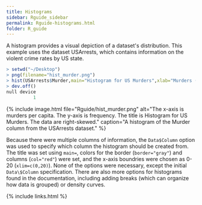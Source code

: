 ```yaml
---
title: Histograms
sidebar: Rguide_sidebar
permalink: Rguide-histograms.html
folder: R_guide
---
```


<link rel="stylesheet" href="css/theme-pink.css">

A histogram provides a visual depiction of a dataset's distribution.
This example uses the dataset USArrests, which contains information on the
violent crime rates by US state.
```R
> setwd("~/Desktop")
> png(filename="hist_murder.png")
> hist(USArrests$Murder,main="Histogram for US Murders",xlab="Murders (per capita)",border="gray",col="red",xlim=c(0,20))
> dev.off()
null device
          1
```

{% include image.html file="Rguide/hist_murder.png"
alt="The x-axis is murders per capita. The y-axis is frequency. The title is
Histogram for US Murders. The data are right-skewed." 
caption="A histogram of the Murder column from the USArrests dataset." %}


Because there were multiple columns of information, the `Data$Column` option
was used to specify which column the histogram should be created from.
The title was set using `main=`, colors for the border (`border="gray"`) and
columns (`col="red"`) were set, and the x-axis boundries were chosen as 0-20
(`xlim=c(0,20)`).
None of the options were necessary, except the initial `Data\$Column`
specification.
There are also more options for histograms found in the documentation,
including adding breaks (which can organize how data is grouped) or
density curves.

{% include links.html %}
